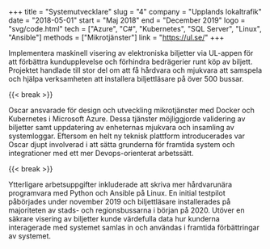 +++
title = "Systemutvecklare"
slug = "4"
company = "Upplands lokaltrafik"
date = "2018-05-01"
start = "Maj 2018"
end = "December 2019"
logo = "svg/code.html"
tech = ["Azure", "C#", "Kubernetes", "SQL Server", "Linux", "Ansible"]
methods = ["Mikrotjänster"]
link = "https://ul.se/"
+++

Implementera maskinell visering av elektroniska biljetter via UL-appen för att förbättra kundupplevelse och förhindra bedrägerier runt köp av biljett.
Projektet handlade till stor del om att få hårdvara och mjukvara att samspela och hjälpa verksamheten att installera biljettläsare på över 500 bussar.

{{< break >}}

Oscar ansvarade för design och utveckling mikrotjänster med Docker och Kubernetes i Microsoft Azure.
Dessa tjänster möjliggjorde validering av biljetter samt uppdatering av enheternas mjukvara och insamling av systemloggar.
Eftersom en helt ny teknisk plattform introducerades var Oscar djupt involverad i att sätta grunderna för framtida system och integrationer med ett mer Devops-orienterat arbetssätt.

{{< break >}}

Ytterligare arbetsuppgifter inkluderade att skriva mer hårdvarunära programvara med Python och Ansible på Linux.
En initial testpilot påbörjades under november 2019 och biljettläsare installerades på majoriteten av stads- och regionsbussarna i början på 2020.
Utöver en säkrare visering av biljetter kunde värdefulla data hur kunderna interagerade med systemet samlas in och användas i framtida förbättringar av systemet.
